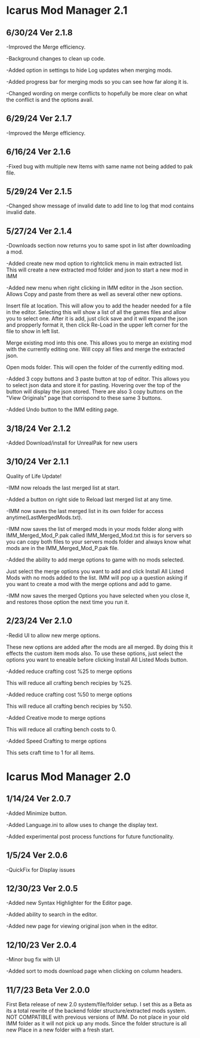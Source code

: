 # Icarus Mod Manager 2.1 

## 6/30/24 Ver 2.1.8

-Improved the Merge efficiency.

-Background changes to clean up code.

-Added option in settings to hide Log updates when merging mods.

-Added progress bar for merging mods so you can see how far along it is.

-Changed wording on merge conflicts to hopefully be more clear on what the conflict is and the options avail.

## 6/29/24 Ver 2.1.7

-Improved the Merge efficiency.

## 6/16/24 Ver 2.1.6

-Fixed bug with multiple new Items with same name not being added to pak file.

## 5/29/24 Ver 2.1.5

-Changed show message of invalid date to add line to log that mod contains invalid date.

## 5/27/24 Ver 2.1.4

-Downloads section now returns you to same spot in list after downloading a mod.

-Added create new mod option to rightclick menu in main extracted list. This will create a new extracted mod folder and json to start a new mod in IMM

-Added new menu when right clicking in IMM editor in the Json section. Allows Copy and paste from there as well as several other new options.

Insert file at location. This will allow you to add the header needed for a file in the editor. Selecting this will show a list of all the games files and allow you to select one. After it is add, just click save and it will expand the json and propperly format it, then click Re-Load in the upper left corner for the file to show in left list.

Merge existing mod into this one. This allows you to merge an existing mod with the currently editing one. Will copy all files and merge the extracted json. 

Open mods folder. This will open the folder of the currently editing mod.

-Added 3 copy buttons and 3 paste button at top of editor. This allows you to select json data and store it for pasting. Hovering over the top of the button will display the json stored. There are also 3 copy buttons on the "View Originals" page that corrispond to these same 3 buttons.

-Added Undo button to the IMM editing page.


## 3/18/24 Ver 2.1.2

-Added Download/install for UnrealPak for new users

## 3/10/24 Ver 2.1.1

Quality of Life Update!

-IMM now reloads the last merged list at start.

-Added a button on right side to Reload last merged list at any time.

-IMM now saves the last merged list in its own folder for access anytime(LastMergedMods.txt).

-IMM now saves the list of merged mods in your mods folder along with IMM_Merged_Mod_P.pak called IMM_Merged_Mod.txt this is for servers so you can copy both files to your servers mods folder and always know what mods are in the IMM_Merged_Mod_P.pak file.

-Added the ability to add merge options to game with no mods selected. 

  Just select the merge options you want to add and click Install All Listed Mods with no mods added to the list. IMM will pop up a question asking if you want to create a mod with the merge options and add to game.

-IMM now saves the merged Options you have selected when you close it, and restores those option the next time you run it.

## 2/23/24 Ver 2.1.0

-Redid UI to allow new merge options.

These new options are added after the mods are all merged. By doing this it effects the custom item mods also. To use these options, just select the options you want to eneable before clicking Install All Listed Mods button.

-Added reduce crafting cost %25 to merge options

This will reduce all crafting bench recipies by %25.

-Added reduce crafting cost %50 to merge options

This will reduce all crafting bench recipies by %50.

-Added Creative mode to merge options

This will reduce all crafting bench costs to 0.

-Added Speed Crafting to merge options

This sets craft time to 1 for all items.


# Icarus Mod Manager 2.0 

## 1/14/24 Ver 2.0.7

-Added Minimize button.

-Added Language.ini to allow uses to change the display text.

-Added experimental post process functions for future functionality.

## 1/5/24 Ver 2.0.6

-QuickFix for Display issues

## 12/30/23 Ver 2.0.5

-Added new Syntax Highlighter for the Editor page.

-Added ability to search in the editor.

-Added new page for viewing original json when in the editor.

## 12/10/23 Ver 2.0.4

-Minor bug fix with UI

-Added sort to mods download page when clicking on column headers.

## 11/7/23 Beta Ver 2.0.0

First Beta release of new 2.0 system/file/folder setup.
I set this as a Beta as its a total rewrite of the backend folder structure/extracted mods system.
NOT COMPATIBLE with previous versions of IMM. Do not place in your old IMM folder as it will not pick up any mods.
Since the folder structure is all new Place in a new folder with a fresh start.
